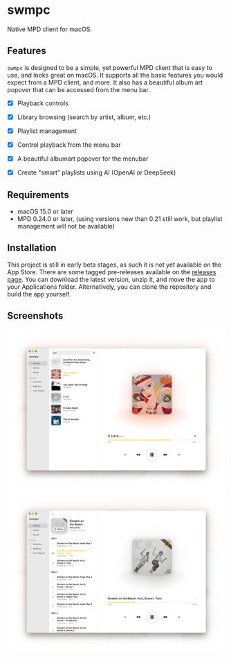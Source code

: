 # swmpc

Native MPD client for macOS.


## Features

`swmpc` is designed to be a simple, yet powerful MPD client that is easy to use, and looks great on macOS. It supports all the basic features you would expect from a MPD client, and more. It also has a beautiful album art popover that can be accessed from the menu bar.

- [x] Playback controls
- [x] Library browsing (search by artist, album, etc.)
- [x] Playlist management
- [x] Control playback from the menu bar
- [x] A beautiful albumart popover for the menubar
- [x] Create "smart" playlists using AI (OpenAI or DeepSeek)


## Requirements

- macOS 15.0 or later
- MPD 0.24.0 or later, (using versions new than 0.21 still work, but playlist management will not be available)


## Installation

This project is still in early beta stages, as such it is not yet available on the App Store. There are some tagged pre-releases available on the [releases page](https://github.com/CamilleScholtz/swmpc/releases). You can download the latest version, unzip it, and move the app to your Applications folder. Alternatively, you can clone the repository and build the app yourself.


## Screenshots

![Screenshot 1](https://raw.githubusercontent.com/CamilleScholtz/swmpc/refs/heads/main/Assets/1.webp)
![Screenshot 2](https://raw.githubusercontent.com/CamilleScholtz/swmpc/refs/heads/main/Assets/2.webp)
